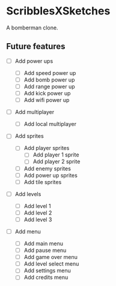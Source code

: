 # ScribblesXSketches

A bomberman clone.

## Future features

- [ ] Add power ups

  - [ ] Add speed power up
  - [ ] Add bomb power up
  - [ ] Add range power up
  - [ ] Add kick power up
  - [ ] Add wifi power up

- [ ] Add multiplayer

  - [ ] Add local multiplayer

- [ ] Add sprites

  - [ ] Add player sprites
    - [ ] Add player 1 sprite
    - [ ] Add player 2 sprite
  - [ ] Add enemy sprites
  - [ ] Add power up sprites
  - [ ] Add tile sprites

- [ ] Add levels

  - [ ] Add level 1
  - [ ] Add level 2
  - [ ] Add level 3

- [ ] Add menu
  - [ ] Add main menu
  - [ ] Add pause menu
  - [ ] Add game over menu
  - [ ] Add level select menu
  - [ ] Add settings menu
  - [ ] Add credits menu
